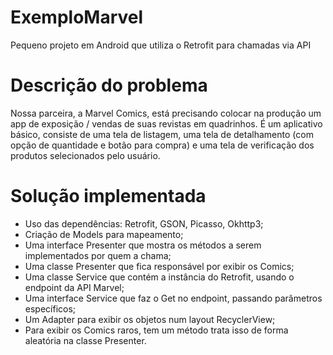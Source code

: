 # ExemploMarvel
Pequeno projeto em Android que utiliza o Retrofit para chamadas via API

# Descrição do problema
Nossa parceira, a Marvel Comics, está precisando colocar na produção um app de exposição / vendas de suas revistas em quadrinhos. É um aplicativo básico, consiste de uma tela de listagem, uma tela de detalhamento (com opção de quantidade e botão para compra) e uma tela de verificação dos produtos selecionados pelo usuário.

# Solução implementada
- Uso das dependências: Retrofit, GSON, Picasso, Okhttp3;
- Criação de Models para mapeamento;
- Uma interface Presenter que mostra os métodos a serem implementados por quem a chama;
- Uma classe Presenter que fica responsável por exibir os Comics;
- Uma classe Service que contém a instância do Retrofit, usando o endpoint da API Marvel;
- Uma interface Service que faz o Get no endpoint, passando parâmetros específicos;
- Um Adapter para exibir os objetos num layout RecyclerView;
- Para exibir os Comics raros, tem um método trata isso de forma aleatória na classe Presenter.
